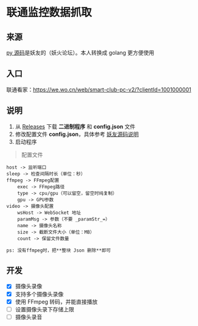 # 联通监控数据抓取

## 来源

[py 源码](back)是妖友的（妖火论坛）。本人转换成 golang 更方便使用

## 入口

联通看家：https://we.wo.cn/web/smart-club-pc-v2/?clientId=1001000001

## 说明

1. 从 [Releases](https://github.com/zgcwkjOpenProject/GO_UnicomMonitor/releases) 下载 **二进制程序** 和 **config.json** 文件
2. 修改配置文件 **config.json**，具体参考 [妖友源码说明](back)
3. 启动程序

> 配置文件
```
host -> 监听端口
sleep -> 检查间隔时长（单位：秒）
ffmpeg -> FFmpeg配置
    exec -> FFmpeg路径
    type -> cpu/gpu（可以留空，留空时纯复制）
    gpu -> GPU参数
video -> 摄像头配置
    wsHost -> WebSocket 地址
    paramMsg -> 参数（不要 _paramStr_=）
    name -> 摄像头名称
    size -> 截断文件大小（单位：MB）
    count -> 保留文件数量

ps: 没有ffmpeg时，把**整块 Json 删除**即可
```

## 开发

- [x] 摄像头录像
- [x] 支持多个摄像头录像
- [x] 使用 FFmpeg 转码，并能直接播放
- [ ] 设置摄像头录下存储上限
- [ ] 摄像头录音
